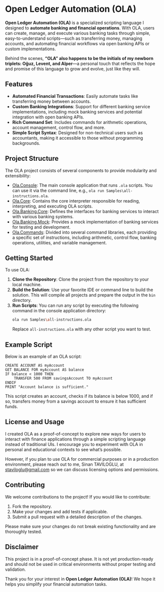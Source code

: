 # Open Ledger Automation (OLA)

**Open Ledger Automation (OLA)** is a specialized scripting language I designed to **automate banking and financial operations**. With OLA, users can create, manage, and execute various banking tasks through simple, easy-to-understand scripts—such as transferring money, managing accounts, and automating financial workflows via open banking APIs or custom implementations.

Behind the scenes, **“OLA” also happens to be the initials of my newborn triplets: Oğuz, Levent, and Alper**—a personal touch that reflects the hope and promise of this language to grow and evolve, just like they will.


## Features
- **Automated Financial Transactions**: Easily automate tasks like transferring money between accounts.
- **Custom Banking Integrations**: Support for different banking service implementations, including mock banking services and potential integration with open banking APIs.
- **Rich Command Set**: Includes commands for arithmetic operations, account management, control flow, and more.
- **Simple Script Syntax**: Designed for non-technical users such as accountants, making it accessible to those without programming backgrounds.

## Project Structure
The OLA project consists of several components to provide modularity and extensibility:
- [Ola.Console](./src/Ola.Console): The main console application that runs `.ola` scripts. You can use it via the command line, e.g., `ola run Samples\all-instructions.ola`.
- [Ola.Core](./src/Ola.Core): Contains the core interpreter responsible for reading, interpreting, and executing OLA scripts.
- [Ola.Banking.Core](./src/Ola.Banking/Ola.Banking.Core): Defines the interfaces for banking services to interact with various banking systems.
- [Ola.Banking.Mock](./src/Ola.Banking/Ola.Banking.Mock): Provides a mock implementation of banking services for testing and development.
- [Ola.Commands](./src/Ola.Commands): Divided into several command libraries, each providing a specific set of instructions, including arithmetic, control flow, banking operations, utilities, and variable management.

## Getting Started
To use OLA:
1. **Clone the Repository**: Clone the project from the repository to your local machine.
2. **Build the Solution**: Use your favorite IDE or command line to build the solution. This will compile all projects and prepare the output in the `bin` directory.
3. **Run Scripts**: You can run any script by executing the following command in the console application directory:
   ```sh
   ola run Samples\all-instructions.ola
   ```
   Replace `all-instructions.ola` with any other script you want to test.

## Example Script
Below is an example of an OLA script:
```ola
CREATE ACCOUNT AS myAccount
GET BALANCE FOR myAccount AS balance
IF balance < 1000 THEN
    TRANSFER 500 FROM savingsAccount TO myAccount
ENDIF
PRINT "Account balance is sufficient."
```
This script creates an account, checks if its balance is below 1000, and if so, transfers money from a savings account to ensure it has sufficient funds.

## License and Usage
I created OLA as a proof-of-concept to explore new ways for users to interact with finance applications through a simple scripting language instead of traditional UIs. 
I encourage you to experiment with OLA in personal and educational contexts to see what’s possible. 

However, if you plan to use OLA for commercial purposes or in a production environment, please reach out to me, Sinan TAVILOGLU, at staviloglu@gmail.com 
so we can discuss licensing options and permissions.

## Contributing
We welcome contributions to the project! If you would like to contribute:
1. Fork the repository.
2. Make your changes and add tests if applicable.
3. Submit a pull request with a detailed description of the changes.

Please make sure your changes do not break existing functionality and are thoroughly tested.

## Disclaimer
This project is in a proof-of-concept phase. It is not yet production-ready and should not be used in critical environments without proper testing and validation.

Thank you for your interest in **Open Ledger Automation (OLA)**! We hope it helps you simplify your financial automation tasks.

